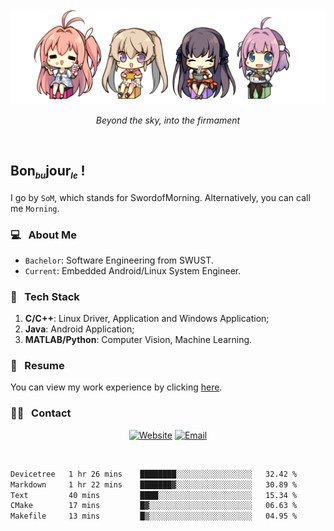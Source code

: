 <img src="./pic/Aokana.png">
<p align="center"><em>Beyond the sky, into the firmament</em></p>

<br/>

## Bon<sub><em><font size=2>bu</font></em></sub>jour<sub><em><font size=2>le</font></em></sub> !

I go by `SoM`, which stands for SwordofMorning. Alternatively, you can call me `Morning`.

### 💻 &nbsp; About Me

- `Bachelor`: Software Engineering from SWUST.
- `Current`: Embedded Android/Linux System Engineer.

### 🔧 &nbsp; Tech Stack

1. **C/C++**: Linux Driver, Application and Windows Application;
2. **Java**: Android Application;
3. **MATLAB/Python**: Computer Vision, Machine Learning.

### 📝 &nbsp; Resume

You can view my work experience by clicking <a href="https://swordofmorning.com/index.php/contact/">here</a>.

### 🤝🏻 &nbsp; Contact

<p align="center">
<a href="https://swordofmorning.com/"><img alt="Website" src="https://img.shields.io/badge/Website-swordofmorning.com-blue?style=flat-square&logo=google-chrome"></a>
<a href="mailto:master@xiaojintao.email
"><img alt="Email" src="https://img.shields.io/badge/Email-master@xiaojintao.email-blue?style=flat-square&logo=gmail"></a>
</p>

<br/>

<!--START_SECTION:waka-->

```txt
Devicetree   1 hr 26 mins    ████████░░░░░░░░░░░░░░░░░   32.42 %
Markdown     1 hr 22 mins    ███████▓░░░░░░░░░░░░░░░░░   30.89 %
Text         40 mins         ████░░░░░░░░░░░░░░░░░░░░░   15.34 %
CMake        17 mins         █▓░░░░░░░░░░░░░░░░░░░░░░░   06.63 %
Makefile     13 mins         █▒░░░░░░░░░░░░░░░░░░░░░░░   04.95 %
```

<!--END_SECTION:waka-->
